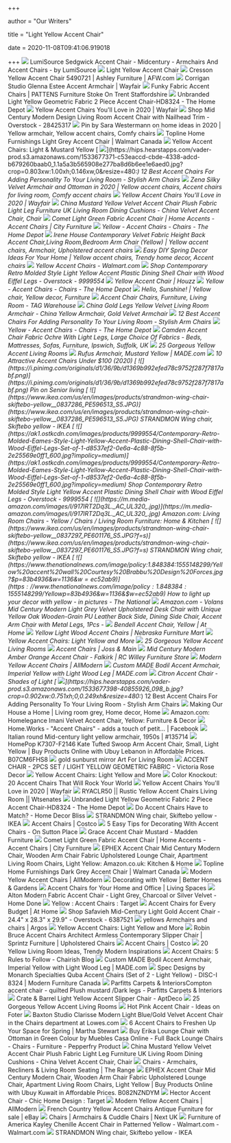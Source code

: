 +++
        
author = "Our Writers"
        
title = "Light Yellow Accent Chair"
        
date = 2020-11-08T09:41:06.919018
        
+++
[ ![](https://st.hzcdn.com/simgs/52613da40becb958_4-1118/home-design.jpg)](https://st.hzcdn.com/simgs/52613da40becb958_4-1118/home-design.jpg) LumiSource Sedgwick Accent Chair - Midcentury - Armchairs And Accent Chairs  - by LumiSource
[ ![](https://d2j6dbq0eux0bg.cloudfront.net/images/16673029/1054273749.jpg)](https://d2j6dbq0eux0bg.cloudfront.net/images/16673029/1054273749.jpg) Light Yellow Accent Chair
[ ![](https://images.afw.com/images/thumbs/0080117_Y-549ACNT_bfd01.jpeg)](https://images.afw.com/images/thumbs/0080117_Y-549ACNT_bfd01.jpeg) Cresson Yellow Accent Chair 5490721 | Ashley Furniture | AFW.com
[ ![](https://secure.img1-fg.wfcdn.com/im/61575947/compr-r85/1190/119017552/glenna-estee-accent-armchair.jpg)](https://secure.img1-fg.wfcdn.com/im/61575947/compr-r85/1190/119017552/glenna-estee-accent-armchair.jpg) Corrigan Studio Glenna Estee Accent Armchair | Wayfair
[ ![](https://www.pattensfurniture.co.uk/cache/img/286/product%7C1300&sz750x750&cp1&tn&ql&fm&bo&bc&sga901d3f3ad&ft1571911440&DEA-321-OC_1.jpg)](https://www.pattensfurniture.co.uk/cache/img/286/product%7C1300&sz750x750&cp1&tn&ql&fm&bo&bc&sga901d3f3ad&ft1571911440&DEA-321-OC_1.jpg) Funky Fabric Accent Chairs | PATTENS Furniture Stoke On Trent Staffordshire
[ ![](https://images.homedepot-static.com/productImages/1d7e2196-751b-4aec-86cb-8ef175a2e6c3/svn/yellow-accent-chairs-hd8324-64_1000.jpg)](https://images.homedepot-static.com/productImages/1d7e2196-751b-4aec-86cb-8ef175a2e6c3/svn/yellow-accent-chairs-hd8324-64_1000.jpg) Unbranded Light Yellow Geometric Fabric 2 Piece Accent Chair-HD8324 - The  Home Depot
[ ![](https://secure.img1-fg.wfcdn.com/im/66337825/compr-r85/4093/40931451/default.jpg)](https://secure.img1-fg.wfcdn.com/im/66337825/compr-r85/4093/40931451/default.jpg) Yellow Accent Chairs You'll Love in 2020 | Wayfair
[ ![](https://ak1.ostkcdn.com/images/products/28425317/Mid-Century-Modern-Design-Living-Room-Accent-Chair-with-Nailhead-Trim-8c5a99f9-7a5f-49f1-a8fc-3585d11f8619_600.jpg?impolicy=medium)](https://ak1.ostkcdn.com/images/products/28425317/Mid-Century-Modern-Design-Living-Room-Accent-Chair-with-Nailhead-Trim-8c5a99f9-7a5f-49f1-a8fc-3585d11f8619_600.jpg?impolicy=medium) Shop Mid Century Modern Design Living Room Accent Chair with Nailhead Trim  - Overstock - 28425317
[ ![](https://i.pinimg.com/originals/d7/ad/eb/d7adeb5ee70a9a6d034306f119a24bb0.jpg)](https://i.pinimg.com/originals/d7/ad/eb/d7adeb5ee70a9a6d034306f119a24bb0.jpg) Pin by Sara Westermann on home ideas in 2020 | Yellow armchair, Yellow  accent chairs, Comfy chairs
[ ![](https://i5.walmartimages.ca/images/Enlarge/986/637/6000199986637.jpg)](https://i5.walmartimages.ca/images/Enlarge/986/637/6000199986637.jpg) Topline Home Furnishings Light Grey Accent Chair | Walmart Canada
[ ![](https://images.furniture.com/living-rooms/accent-chairs/addington-yellow-accent-chair-10560072.jpg?w=600&h=300)](https://images.furniture.com/living-rooms/accent-chairs/addington-yellow-accent-chair-10560072.jpg?w=600&h=300) Yellow Accent Chairs: Light & Mustard Yellow
[ ![](https://hips.hearstapps.com/vader-prod.s3.amazonaws.com/1533677371-c53eaccd-cbde-4338-adcd-b679260baab0_1.1a5a3b565908e277ba8d6b6ee1e6aed0.jpg?crop=0.803xw:1.00xh;0.146xw,0&resize=480:*)](https://hips.hearstapps.com/vader-prod.s3.amazonaws.com/1533677371-c53eaccd-cbde-4338-adcd-b679260baab0_1.1a5a3b565908e277ba8d6b6ee1e6aed0.jpg?crop=0.803xw:1.00xh;0.146xw,0&resize=480:*) 12 Best Accent Chairs For Adding Personality To Your Living Room - Stylish  Arm Chairs
[ ![](https://i.pinimg.com/originals/75/ad/70/75ad70ec6405775b13f9f2f07503148c.jpg)](https://i.pinimg.com/originals/75/ad/70/75ad70ec6405775b13f9f2f07503148c.jpg) Zena Silky Velvet Armchair and Ottoman in 2020 | Yellow accent chairs, Accent  chairs for living room, Comfy accent chairs
[ ![](https://secure.img1-fg.wfcdn.com/im/75377285/compr-r85/7395/73956087/default.jpg)](https://secure.img1-fg.wfcdn.com/im/75377285/compr-r85/7395/73956087/default.jpg) Yellow Accent Chairs You'll Love in 2020 | Wayfair
[ ![](https://image.made-in-china.com/2f0j00AIzftpwCCibq/Mustard-Yellow-Velvet-Accent-Chair-Plush-Fabric-Light-Leg-Furniture-UK-Living-Room-Dining-Cushions.jpg)](https://image.made-in-china.com/2f0j00AIzftpwCCibq/Mustard-Yellow-Velvet-Accent-Chair-Plush-Fabric-Light-Leg-Furniture-UK-Living-Room-Dining-Cushions.jpg) China Mustard Yellow Velvet Accent Chair Plush Fabric Light Leg Furniture  UK Living Room Dining Cushions - China Velvet Accent Chair, Chair
[ ![](https://embed.widencdn.net/img/cityfurniture/7foaejiksn/950x640px/S1901289108R00_EI_COMET_DGN_FB_AC_CHR_.jpeg?keep=c&crop=0&u=m2xgp2)](https://embed.widencdn.net/img/cityfurniture/7foaejiksn/950x640px/S1901289108R00_EI_COMET_DGN_FB_AC_CHR_.jpeg?keep=c&crop=0&u=m2xgp2) Comet Light Green Fabric Accent Chair | Home Accents - Accent Chairs | City  Furniture
[ ![](https://images.homedepot-static.com/productImages/84ea13da-4db5-4591-9aea-93ac3db2ba1a/svn/citrus-modway-accent-chairs-eei-1178-cit-64_400.jpg)](https://images.homedepot-static.com/productImages/84ea13da-4db5-4591-9aea-93ac3db2ba1a/svn/citrus-modway-accent-chairs-eei-1178-cit-64_400.jpg) Yellow - Accent Chairs - Chairs - The Home Depot
[ ![](https://i.pinimg.com/originals/71/a5/e2/71a5e272f7fdf6d5972bba7ecf9303cd.jpg)](https://i.pinimg.com/originals/71/a5/e2/71a5e272f7fdf6d5972bba7ecf9303cd.jpg) Irene House Contemporary Velvet Fabric Height Back Accent Chair,Living  Room,Bedroom Arm Chair (Yellow) | Yellow accent chairs, Armchair,  Upholstered accent chairs
[ ![](https://i.pinimg.com/originals/3c/8d/02/3c8d0293a1fede5fdba4917fdafcc083.jpg)](https://i.pinimg.com/originals/3c/8d/02/3c8d0293a1fede5fdba4917fdafcc083.jpg) Easy DIY Spring Decor Ideas For Your Home | Yellow accent chairs, Trendy  home decor, Accent chairs
[ ![](https://i5.walmartimages.com/asr/0953c972-2dce-44f8-a7c4-f087ad5e28d2_1.d7a6405705c9bf3b8ed44033f6c8ad46.jpeg?odnHeight=200&odnWidth=200&odnBg=ffffff)](https://i5.walmartimages.com/asr/0953c972-2dce-44f8-a7c4-f087ad5e28d2_1.d7a6405705c9bf3b8ed44033f6c8ad46.jpeg?odnHeight=200&odnWidth=200&odnBg=ffffff) Yellow Accent Chairs - Walmart.com
[ ![](https://ak1.ostkcdn.com/images/products/9999554/Contemporary-Retro-Molded-Eames-Style-Light-Yellow-Accent-Plastic-Dining-Shell-Chair-with-Wood-Eiffel-Legs-Set-of-1-f88e1d9e-c9ec-4de8-a179-3d4232a06382_600.jpg?impolicy=medium)](https://ak1.ostkcdn.com/images/products/9999554/Contemporary-Retro-Molded-Eames-Style-Light-Yellow-Accent-Plastic-Dining-Shell-Chair-with-Wood-Eiffel-Legs-Set-of-1-f88e1d9e-c9ec-4de8-a179-3d4232a06382_600.jpg?impolicy=medium) Shop Contemporary Retro Molded Style Light Yellow Accent Plastic Dining  Shell Chair with Wood Eiffel Legs - Overstock - 9999554
[ ![](https://st.hzcdn.com/simgs/9321b5a703fcd0d1_14-7577/home-design.jpg)](https://st.hzcdn.com/simgs/9321b5a703fcd0d1_14-7577/home-design.jpg) Yellow Accent Chair | Houzz
[ ![](https://images.homedepot-static.com/productImages/31e346ad-08ad-49f5-b74c-ff62ec6f3f18/svn/yelllow-boyel-living-accent-chairs-wf-hfsn-131ye-64_400.jpg)](https://images.homedepot-static.com/productImages/31e346ad-08ad-49f5-b74c-ff62ec6f3f18/svn/yelllow-boyel-living-accent-chairs-wf-hfsn-131ye-64_400.jpg) Yellow - Accent Chairs - Chairs - The Home Depot
[ ![](https://i.pinimg.com/originals/69/eb/d9/69ebd951853256e6d70961cb9264c44c.jpg)](https://i.pinimg.com/originals/69/eb/d9/69ebd951853256e6d70961cb9264c44c.jpg) Hello, Sunshine! | Yellow chair, Yellow decor, Furniture
[ ![](https://tagwarehouse.ca/wp-content/uploads/2018/12/I_8324.jpg)](https://tagwarehouse.ca/wp-content/uploads/2018/12/I_8324.jpg) Accent Chair Chairs, Furniture, Living Room - TAG Warehouse
[ ![](https://image.made-in-china.com/2f0j00FSQEoMDrHuUJ/Gold-Legs-Yellow-Velvet-Living-Room-Armchair.jpg)](https://image.made-in-china.com/2f0j00FSQEoMDrHuUJ/Gold-Legs-Yellow-Velvet-Living-Room-Armchair.jpg) China Gold Legs Yellow Velvet Living Room Armchair - China Yellow Armchair,  Gold Velvet Armchair
[ ![](https://hips.hearstapps.com/hmg-prod.s3.amazonaws.com/images/arhaus-day5-chairs-promo-v02-1536182106.png)](https://hips.hearstapps.com/hmg-prod.s3.amazonaws.com/images/arhaus-day5-chairs-promo-v02-1536182106.png) 12 Best Accent Chairs For Adding Personality To Your Living Room - Stylish  Arm Chairs
[ ![](https://images.homedepot-static.com/productImages/a7c34a5f-fb0d-4498-abdc-18fa87d14b90/svn/yellow-jayden-creation-accent-chairs-chm6154a-yellow-64_400.jpg)](https://images.homedepot-static.com/productImages/a7c34a5f-fb0d-4498-abdc-18fa87d14b90/svn/yellow-jayden-creation-accent-chairs-chm6154a-yellow-64_400.jpg) Yellow - Accent Chairs - Chairs - The Home Depot
[ ![](http://www.harpersfurniture.co.uk/uploads/images_products_large_new/6684.jpg)](http://www.harpersfurniture.co.uk/uploads/images_products_large_new/6684.jpg) Camden Accent Chair Fabric Ochre With Light Legs, Large Choice Of Fabrics -  Beds, Mattresses, Sofas, Furniture, Ipswich, Suffolk, UK
[ ![](http://cdn.home-designing.com/wp-content/uploads/2016/01/yellow-living-room-accents-1024x683.jpg)](http://cdn.home-designing.com/wp-content/uploads/2016/01/yellow-living-room-accents-1024x683.jpg) 25 Gorgeous Yellow Accent Living Rooms
[ ![](https://img.made.com/image/upload/c_pad,d_made.svg,f_auto,w_1055,dpr_1.0,q_auto:best/v4/catalog/product/asset/7/e/4/d/7e4dc81b823c0bb9dff9d386e7bc386b5081877f_Rufus_Armchair_Rich_Mustard_Yellow_NEW01.jpg)](https://img.made.com/image/upload/c_pad,d_made.svg,f_auto,w_1055,dpr_1.0,q_auto:best/v4/catalog/product/asset/7/e/4/d/7e4dc81b823c0bb9dff9d386e7bc386b5081877f_Rufus_Armchair_Rich_Mustard_Yellow_NEW01.jpg) Rufus Armchair, Mustard Yellow | MADE.com
[ ![](https://www.homestratosphere.com/wp-content/uploads/2016/10/2-accent-chairs-870x624.jpg)](https://www.homestratosphere.com/wp-content/uploads/2016/10/2-accent-chairs-870x624.jpg) 10 Attractive Accent Chairs Under $100 (2020)
[ ![](https://i.pinimg.com/originals/d1/36/9b/d1369b992efed78c9752f287f7817abf.png)](https://i.pinimg.com/originals/d1/36/9b/d1369b992efed78c9752f287f7817abf.png) Pin on Senior living
[ ![](https://www.ikea.com/us/en/images/products/strandmon-wing-chair-skiftebo-yellow__0837286_PE596513_S5.JPG)](https://www.ikea.com/us/en/images/products/strandmon-wing-chair-skiftebo-yellow__0837286_PE596513_S5.JPG) STRANDMON Wing chair, Skiftebo yellow - IKEA
[ ![](https://ak1.ostkcdn.com/images/products/9999554/Contemporary-Retro-Molded-Eames-Style-Light-Yellow-Accent-Plastic-Dining-Shell-Chair-with-Wood-Eiffel-Legs-Set-of-1-d8537ef2-0e6a-4c88-8f5b-2e25569e0ff1_600.jpg?impolicy=medium)](https://ak1.ostkcdn.com/images/products/9999554/Contemporary-Retro-Molded-Eames-Style-Light-Yellow-Accent-Plastic-Dining-Shell-Chair-with-Wood-Eiffel-Legs-Set-of-1-d8537ef2-0e6a-4c88-8f5b-2e25569e0ff1_600.jpg?impolicy=medium) Shop Contemporary Retro Molded Style Light Yellow Accent Plastic Dining  Shell Chair with Wood Eiffel Legs - Overstock - 9999554
[ ![](https://m.media-amazon.com/images/I/917lRT2Dq3L._AC_UL320_.jpg)](https://m.media-amazon.com/images/I/917lRT2Dq3L._AC_UL320_.jpg) Amazon.com: Living Room Chairs - Yellow / Chairs / Living Room Furniture:  Home & Kitchen
[ ![](https://www.ikea.com/us/en/images/products/strandmon-wing-chair-skiftebo-yellow__0837297_PE601176_S5.JPG?f=s)](https://www.ikea.com/us/en/images/products/strandmon-wing-chair-skiftebo-yellow__0837297_PE601176_S5.JPG?f=s) STRANDMON Wing chair, Skiftebo yellow - IKEA
[ ![](https://www.thenationalnews.com/image/policy:1.848384:1555148299/Yellow%20accent%20wall%20Courtesy%20Brabbu%20Design%20Forces.jpg?$p=83b4936&w=1136&$w=ec52ab9)](https://www.thenationalnews.com/image/policy:1.848384:1555148299/Yellow%20accent%20wall%20Courtesy%20Brabbu%20Design%20Forces.jpg?$p=83b4936&w=1136&$w=ec52ab9) How to light up your decor with yellow - in pictures - The National
[ ![](https://images-na.ssl-images-amazon.com/images/I/91fCHijaAPL._AC_SX522_.jpg)](https://images-na.ssl-images-amazon.com/images/I/91fCHijaAPL._AC_SX522_.jpg) Amazon.com - Volans Mid Century Modern Light Grey Velvet Upholstered Desk  Chair with Unique Yellow Oak Wooden-Grain PU Leather Back Side, Dining Side  Chair, Accent Arm Chair with Metal Legs, 1Pcs -
[ ![](https://www.athome.com/dw/image/v2/AAYZ_PRD/on/demandware.static/-/Sites-AtHome/default/dwf9cefe10/images/124262585.jpg?sw=1268&sh=1992&sm=fit)](https://www.athome.com/dw/image/v2/AAYZ_PRD/on/demandware.static/-/Sites-AtHome/default/dwf9cefe10/images/124262585.jpg?sw=1268&sh=1992&sm=fit) Bendell Accent Chair, Yellow | At Home
[ ![](https://www.nfm.com/productimages/57806739/1/M/B7FD9D80-2E88-4490-9913-DBB1508ADF69)](https://www.nfm.com/productimages/57806739/1/M/B7FD9D80-2E88-4490-9913-DBB1508ADF69) Yellow Light Wood Accent Chairs | Nebraska Furniture Mart
[ ![](https://assets.roomstogo.com/carmela-yellow-left-side-accent-chair_10543090_image-item?cache-id=c98ee6221e549a464f7548d6903f3bba&h=385)](https://assets.roomstogo.com/carmela-yellow-left-side-accent-chair_10543090_image-item?cache-id=c98ee6221e549a464f7548d6903f3bba&h=385) Yellow Accent Chairs: Light Yellow and More
[ ![](http://cdn.home-designing.com/wp-content/uploads/2016/01/light-yellow-living-room.png)](http://cdn.home-designing.com/wp-content/uploads/2016/01/light-yellow-living-room.png) 25 Gorgeous Yellow Accent Living Rooms
[ ![](https://secure.img1-fg.wfcdn.com/im/27878046/resize-h600-w600%5Ecompr-r85/5209/52097729/Accent+Chairs.jpg)](https://secure.img1-fg.wfcdn.com/im/27878046/resize-h600-w600%5Ecompr-r85/5209/52097729/Accent+Chairs.jpg) Accent Chairs | Joss & Main
[ ![](http://static.rcwilley.com/products/110951824/Mid-Century-Modern-Amber-Orange-Accent-Chair---Falkirk-rcwilley-image1~800.jpg)](http://static.rcwilley.com/products/110951824/Mid-Century-Modern-Amber-Orange-Accent-Chair---Falkirk-rcwilley-image1~800.jpg) Mid Century Modern Amber Orange Accent Chair - Falkirk | RC Willey  Furniture Store
[ ![](https://secure.img1-fg.wfcdn.com/im/83567715/resize-h600-w600%5Ecompr-r85/3276/32769481/Accent+Chairs.jpg)](https://secure.img1-fg.wfcdn.com/im/83567715/resize-h600-w600%5Ecompr-r85/3276/32769481/Accent+Chairs.jpg) Modern Yellow Accent Chairs | AllModern
[ ![](https://img.made.com/image/upload/c_pad,d_made.svg,f_auto,w_1055,dpr_1.0,q_auto:best/v4/catalog/product/asset/2/0/a/d/20ad53eb00ae1c40c0aa036374a803b8b49504d1_CHABDL010YEL_UK_Bodil_Accent_Chair_Imperial_Yellow_Light_Wood_Leg_LB01.jpg)](https://img.made.com/image/upload/c_pad,d_made.svg,f_auto,w_1055,dpr_1.0,q_auto:best/v4/catalog/product/asset/2/0/a/d/20ad53eb00ae1c40c0aa036374a803b8b49504d1_CHABDL010YEL_UK_Bodil_Accent_Chair_Imperial_Yellow_Light_Wood_Leg_LB01.jpg) Custom MADE Bodil Accent Armchair, Imperial Yellow with Light Wood Leg |  MADE.com
[ ![](https://cdn.shadesoflight.com/product_images/5e1741c67369640019031a13/super_zoom/burnt_yellow_wood/citron-accent-chair.jpg?c=1597843448)](https://cdn.shadesoflight.com/product_images/5e1741c67369640019031a13/super_zoom/burnt_yellow_wood/citron-accent-chair.jpg?c=1597843448) Citron Accent Chair - Shades of Light
[ ![](https://hips.hearstapps.com/vader-prod.s3.amazonaws.com/1533677398-40855926_098_b.jpg?crop=0.902xw:0.751xh;0,0.249xh&resize=480:*)](https://hips.hearstapps.com/vader-prod.s3.amazonaws.com/1533677398-40855926_098_b.jpg?crop=0.902xw:0.751xh;0,0.249xh&resize=480:*) 12 Best Accent Chairs For Adding Personality To Your Living Room - Stylish  Arm Chairs
[ ![](https://i.pinimg.com/originals/5e/fd/29/5efd29b6c5a48b701ed108117c6affd9.png)](https://i.pinimg.com/originals/5e/fd/29/5efd29b6c5a48b701ed108117c6affd9.png) Making Our House a Home | Living room grey, Home decor, Home
[ ![](https://m.media-amazon.com/images/I/71v5XOwhOxL._AC_.__US500__.jpg)](https://m.media-amazon.com/images/I/71v5XOwhOxL._AC_.__US500__.jpg) Amazon.com: Homelegance Imani Velvet Accent Chair, Yellow: Furniture & Decor
[ ![](https://lookaside.fbsbx.com/lookaside/crawler/media/?media_id=2828586373819460)](https://lookaside.fbsbx.com/lookaside/crawler/media/?media_id=2828586373819460) Home.Works - "Accent Chairs" - adds a touch of petit... | Facebook
[ ![](https://img.vntg.com/large/1596530278812/italian-round-mid-century-light-yellow-armchair-1950s.jpg)](https://img.vntg.com/large/1596530278812/italian-round-mid-century-light-yellow-armchair-1950s.jpg) Italian round Mid-century light yellow armchair, 1950s | #135714
[ ![](https://www.lebanon.ubuy.com/productimg/?image=aHR0cHM6Ly9pbWFnZXMtbmEuc3NsLWltYWdlcy1hbWF6b24uY29tL2ltYWdlcy9JLzQxSXJYdGJYTndMLmpwZw.jpg)](https://www.lebanon.ubuy.com/productimg/?image=aHR0cHM6Ly9pbWFnZXMtbmEuc3NsLWltYWdlcy1hbWF6b24uY29tL2ltYWdlcy9JLzQxSXJYdGJYTndMLmpwZw.jpg) HomePop K7307-F2146 Kate Tufted Swoop Arm Accent Chair, Small, Light Yellow  | Buy Products Online with Ubuy Lebanon in Affordable Prices. B07CM6FHS8
[ ![](http://madebymood.com/wp-content/uploads/2015/08/gold-sunburst-mirror-in-Living-Room-keyword22.jpg)](http://madebymood.com/wp-content/uploads/2015/08/gold-sunburst-mirror-in-Living-Room-keyword22.jpg) gold sunburst mirror Art For Living Room
[ ![](https://victoriarosedecor.com/wp-content/uploads/2019/02/I-8324F1.jpg)](https://victoriarosedecor.com/wp-content/uploads/2019/02/I-8324F1.jpg) ACCENT CHAIR - 2PCS SET / LIGHT YELLOW GEOMETRIC FABRIC - Victoria Rose  Decor
[ ![](https://assets.roomstogo.com/cottage-charm-yellow-accent-chair_10596003_image-item?cache-id=30f2d6f98c9462db7a271e86e65a37d5&h=385)](https://assets.roomstogo.com/cottage-charm-yellow-accent-chair_10596003_image-item?cache-id=30f2d6f98c9462db7a271e86e65a37d5&h=385) Yellow Accent Chairs: Light Yellow and More
[ ![](https://www.mymove.com/wp-content/uploads/2018/05/GettyImages-861904652-1-scaled.jpg)](https://www.mymove.com/wp-content/uploads/2018/05/GettyImages-861904652-1-scaled.jpg) Color Knockout: 20 Accent Chairs That Will Rock Your World
[ ![](https://secure.img1-fg.wfcdn.com/im/50118873/compr-r85/9987/99871230/default.jpg)](https://secure.img1-fg.wfcdn.com/im/50118873/compr-r85/9987/99871230/default.jpg) Yellow Accent Chairs You'll Love in 2020 | Wayfair
[ ![](https://cdn.decoist.com/wp-content/uploads/2013/02/Vibrant-yellow-upholstered-chair.jpg)](https://cdn.decoist.com/wp-content/uploads/2013/02/Vibrant-yellow-upholstered-chair.jpg) RYACLR50 || Rustic Yellow Accent Chairs Living Room || Wtsenates
[ ![](https://images.homedepot-static.com/productImages/82cbbb8e-cd37-4329-9a31-2aa92a6786dd/svn/yellow-accent-chairs-hd8324-1f_600.jpg)](https://images.homedepot-static.com/productImages/82cbbb8e-cd37-4329-9a31-2aa92a6786dd/svn/yellow-accent-chairs-hd8324-1f_600.jpg) Unbranded Light Yellow Geometric Fabric 2 Piece Accent Chair-HD8324 - The  Home Depot
[ ![](https://homedecorbliss.com/wp-content/uploads/2019/11/Do-Accent-Chairs-Have-to-Match-pin.jpg)](https://homedecorbliss.com/wp-content/uploads/2019/11/Do-Accent-Chairs-Have-to-Match-pin.jpg) Do Accent Chairs Have to Match? - Home Decor Bliss
[ ![](https://www.ikea.com/us/en/images/products/strandmon-wing-chair-skiftebo-yellow__0837284_PE583756_S5.JPG)](https://www.ikea.com/us/en/images/products/strandmon-wing-chair-skiftebo-yellow__0837284_PE583756_S5.JPG) STRANDMON Wing chair, Skiftebo yellow - IKEA
[ ![](https://images.costco-static.com/ImageDelivery/imageService?profileId=12026540&imageId=100385817-847__1&recipeName=350)](https://images.costco-static.com/ImageDelivery/imageService?profileId=12026540&imageId=100385817-847__1&recipeName=350) Accent Chairs | Costco
[ ![](https://www.onsuttonplace.com/wp-content/uploads/2018/07/gold-bird-print-accent-chairs-with-geometric-pillows-in-living-room.jpg)](https://www.onsuttonplace.com/wp-content/uploads/2018/07/gold-bird-print-accent-chairs-with-geometric-pillows-in-living-room.jpg) 5 Easy Tips for Decorating With Accent Chairs - On Sutton Place
[ ![](https://www.maddenfurniture.com/wp-content/uploads/2020/05/Elstra-Bar-Chair-Grey-15.jpg)](https://www.maddenfurniture.com/wp-content/uploads/2020/05/Elstra-Bar-Chair-Grey-15.jpg) Grace Accent Chair Mustard - Madden Furniture
[ ![](https://embed.widencdn.net/img/cityfurniture/oiu9jsvejz/950x640px/S1901289108F00_EI_COMET_DGN_FB_AC_CHR_.jpeg?keep=c&crop=0&u=m2xgp2)](https://embed.widencdn.net/img/cityfurniture/oiu9jsvejz/950x640px/S1901289108F00_EI_COMET_DGN_FB_AC_CHR_.jpeg?keep=c&crop=0&u=m2xgp2) Comet Light Green Fabric Accent Chair | Home Accents - Accent Chairs | City  Furniture
[ ![](https://images-na.ssl-images-amazon.com/images/I/71ry7pYQy%2BL._AC_SL1500_.jpg)](https://images-na.ssl-images-amazon.com/images/I/71ry7pYQy%2BL._AC_SL1500_.jpg) EPHEX Accent Chair Mid Century Modern Chair, Wooden Arm Chair Fabric  Upholstered Lounge Chair, Apartment Living Room Chairs, Light Yellow:  Amazon.co.uk: Kitchen & Home
[ ![](https://i5.walmartimages.ca/images/Large/986/409/6000199986409.jpg)](https://i5.walmartimages.ca/images/Large/986/409/6000199986409.jpg) Topline Home Furnishings Dark Grey Accent Chair | Walmart Canada
[ ![](https://secure.img1-fg.wfcdn.com/im/84220103/resize-h310-w310%5Ecompr-r85/1251/125157928/aleksandra-armchair-set-of-2.jpg)](https://secure.img1-fg.wfcdn.com/im/84220103/resize-h310-w310%5Ecompr-r85/1251/125157928/aleksandra-armchair-set-of-2.jpg) Modern Yellow Accent Chairs | AllModern
[ ![](https://imagesvc.meredithcorp.io/v3/mm/image?url=https%3A%2F%2Fstatic.onecms.io%2Fwp-content%2Fuploads%2Fsites%2F37%2F2016%2F02%2F15232108%2Fsitting-room-agate-lamps-throw-pillows-painting-0a7cc115.jpg&q=85)](https://imagesvc.meredithcorp.io/v3/mm/image?url=https%3A%2F%2Fstatic.onecms.io%2Fwp-content%2Fuploads%2Fsites%2F37%2F2016%2F02%2F15232108%2Fsitting-room-agate-lamps-throw-pillows-painting-0a7cc115.jpg&q=85) Decorating with Yellow | Better Homes & Gardens
[ ![](https://www.livingspaces.com/globalassets/productassets/200000-299999/260000-269999/260000-260999/260900-260999/260984/260984_yellow_fabric_accent_chair_signature_01.jpg?w=446&h=296&mode=pad)](https://www.livingspaces.com/globalassets/productassets/200000-299999/260000-269999/260000-260999/260900-260999/260984/260984_yellow_fabric_accent_chair_signature_01.jpg?w=446&h=296&mode=pad) Accent Chairs for Your Home and Office | Living Spaces
[ ![](https://cdn.homedone.co.uk/media/catalog/product/cache/1/image/9df78eab33525d08d6e5fb8d27136e95/a/l/alotn-charcoal-studio-web_2_1.jpg)](https://cdn.homedone.co.uk/media/catalog/product/cache/1/image/9df78eab33525d08d6e5fb8d27136e95/a/l/alotn-charcoal-studio-web_2_1.jpg) Alton Modern Fabric Accent Chair - Light Grey, Charcoal or Silver Velvet -  Home Done
[ ![](https://target.scene7.com/is/image/Target/GUEST_26e2fb3b-8ed6-49d9-a085-aff27e65bd0e)](https://target.scene7.com/is/image/Target/GUEST_26e2fb3b-8ed6-49d9-a085-aff27e65bd0e) Yellow : Accent Chairs : Target
[ ![](https://www.athome.com/dw/image/v2/AAYZ_PRD/on/demandware.static/-/Sites-AtHome/default/dwc1590a39/images/124256912.jpg?sw=740&sh=740&sm=fit)](https://www.athome.com/dw/image/v2/AAYZ_PRD/on/demandware.static/-/Sites-AtHome/default/dwc1590a39/images/124256912.jpg?sw=740&sh=740&sm=fit) Accent Chairs for Every Budget | At Home
[ ![](https://ak1.ostkcdn.com/images/products/6387521/Safavieh-Mid-Century-Light-Gold-Accent-Chair-2dc70128-278c-4296-9cc3-32929af54c64_600.jpg?impolicy=medium)](https://ak1.ostkcdn.com/images/products/6387521/Safavieh-Mid-Century-Light-Gold-Accent-Chair-2dc70128-278c-4296-9cc3-32929af54c64_600.jpg?impolicy=medium) Shop Safavieh Mid-Century Light Gold Accent Chair - 24.4" x 28.3" x 29.9" -  Overstock - 6387521
[ ![](https://media.4rgos.it/s/Argos/8816423_R_SET/1?w=270&h=270&qlt=75&fmt.jpeg.interlaced=true)](https://media.4rgos.it/s/Argos/8816423_R_SET/1?w=270&h=270&qlt=75&fmt.jpeg.interlaced=true) yellows Armchairs and chairs | Argos
[ ![](https://assets.roomstogo.com/golden-rust-yellow-accent-chair_10547959_image-item?cache-id=4a5853c79682b0fa32188f8696b5a8e2&h=385)](https://assets.roomstogo.com/golden-rust-yellow-accent-chair_10547959_image-item?cache-id=4a5853c79682b0fa32188f8696b5a8e2&h=385) Yellow Accent Chairs: Light Yellow and More
[ ![](https://images.furnituredealer.net/img/products%2Frobin_bruce%2Fcolor%2Frobin%20bruce%20accent%20chairs_architect-b.jpg)](https://images.furnituredealer.net/img/products%2Frobin_bruce%2Fcolor%2Frobin%20bruce%20accent%20chairs_architect-b.jpg) Robin Bruce Accent Chairs Architect Armless Contemporary Slipper Chair |  Sprintz Furniture | Upholstered Chairs
[ ![](https://images.costco-static.com/ImageDelivery/imageService?profileId=12026540&imageId=100652307-847__1&recipeName=350)](https://images.costco-static.com/ImageDelivery/imageService?profileId=12026540&imageId=100652307-847__1&recipeName=350) Accent Chairs | Costco
[ ![](https://cdn.decoist.com/wp-content/uploads/2014/10/Smart-blend-of-light-blue-yellow-and-orange.jpg)](https://cdn.decoist.com/wp-content/uploads/2014/10/Smart-blend-of-light-blue-yellow-and-orange.jpg) 20 Yellow Living Room Ideas, Trendy Modern Inspirations
[ ![](https://d1h3pk8iipmcfn.cloudfront.net/blog/wp-content/uploads/2015/08/02140806/Accent_Chair_Chairish-940x710.jpg)](https://d1h3pk8iipmcfn.cloudfront.net/blog/wp-content/uploads/2015/08/02140806/Accent_Chair_Chairish-940x710.jpg) Accent Chairs: 5 Rules to Follow - Chairish Blog
[ ![](https://img.made.com/image/upload/c_pad,d_made.svg,f_auto,w_1055,dpr_1.0,q_auto:best/v4/catalog/product/asset/0/4/6/7/04672232d35ff0e5802fdf656524be587c300c7c_CHABDL010YEL_UK_Bodil_Accent_Chair_Imperial_Yellow_Light_Wood_Leg_LB02.jpg)](https://img.made.com/image/upload/c_pad,d_made.svg,f_auto,w_1055,dpr_1.0,q_auto:best/v4/catalog/product/asset/0/4/6/7/04672232d35ff0e5802fdf656524be587c300c7c_CHABDL010YEL_UK_Bodil_Accent_Chair_Imperial_Yellow_Light_Wood_Leg_LB02.jpg) Custom MADE Bodil Accent Armchair, Imperial Yellow with Light Wood Leg |  MADE.com
[ ![](https://img.modernfurniturecanada.ca/images/monarch/2020/swatches/I_8324!S1.jpg)](https://img.modernfurniturecanada.ca/images/monarch/2020/swatches/I_8324!S1.jpg) Spec Designs by Monarch Specialties Quba Accent Chairs (Set of 2 - Light  Yellow) - DISC-I 8324 | Modern Furniture Canada
[ ![](https://i0.wp.com/www.parfittsinteriors.co.uk/wp-content/uploads/2019/10/IMG_6545-e1571845629531.jpg?fit=1512%2C2016&ssl=1)](https://i0.wp.com/www.parfittsinteriors.co.uk/wp-content/uploads/2019/10/IMG_6545-e1571845629531.jpg?fit=1512%2C2016&ssl=1) Parfitts Carpets & InteriorsCompton accent chair - quilted Plush mustard  /Dark legs - Parfitts Carpets & Interiors
[ ![](https://d6qwfb5pdou4u.cloudfront.net/product-images/5880001-5890000/5888804/156114833336a39b5f6508cfa503144470f2b275ae/1500-1500-frame-0.jpg)](https://d6qwfb5pdou4u.cloudfront.net/product-images/5880001-5890000/5888804/156114833336a39b5f6508cfa503144470f2b275ae/1500-1500-frame-0.jpg) Crate & Barrel Light Yellow Accent Slipper Chair - AptDeco
[ ![](http://cdn.home-designing.com/wp-content/uploads/2016/01/bright-yellow-furniture.jpg)](http://cdn.home-designing.com/wp-content/uploads/2016/01/bright-yellow-furniture.jpg) 25 Gorgeous Yellow Accent Living Rooms
[ ![](https://foter.com/photos/235/hot-pink-accent-chair.jpg?s=ts3)](https://foter.com/photos/235/hot-pink-accent-chair.jpg?s=ts3) Hot Pink Accent Chair - Ideas on Foter
[ ![](https://mobileimages.lowes.com/product/converted/100323/1003236200.jpg?size=lg)](https://mobileimages.lowes.com/product/converted/100323/1003236200.jpg?size=lg) Baxton Studio Clarisse Modern Light Blue/Gold Velvet Accent Chair in the  Chairs department at Lowes.com
[ ![](https://images.prod.meredith.com/content/281474979922804/658331)](https://images.prod.meredith.com/content/281474979922804/658331) 6 Accent Chairs to Freshen Up Your Space for Spring | Martha Stewart
[ ![](https://ii1.pepperfry.com/media/catalog/product/e/r/568x625/erika-accent-chair-with-ottoman-in-light-yellow-colour-by-muebles-casa-erika-accent-chair-with-ottom-swuut6.jpg)](https://ii1.pepperfry.com/media/catalog/product/e/r/568x625/erika-accent-chair-with-ottoman-in-light-yellow-colour-by-muebles-casa-erika-accent-chair-with-ottom-swuut6.jpg) Buy Erika Lounge Chair with Ottoman in Green Colour by Muebles Casa Online  - Full Back Lounge Chairs - Chairs - Furniture - Pepperfry Product
[ ![](https://image.made-in-china.com/202f0j00dLrUtPAJEWbq/Mustard-Yellow-Velvet-Accent-Chair-Plush-Fabric-Light-Leg-Furniture-UK-Living-Room-Dining-Cushions.jpg)](https://image.made-in-china.com/202f0j00dLrUtPAJEWbq/Mustard-Yellow-Velvet-Accent-Chair-Plush-Fabric-Light-Leg-Furniture-UK-Living-Room-Dining-Cushions.jpg) China Mustard Yellow Velvet Accent Chair Plush Fabric Light Leg Furniture  UK Living Room Dining Cushions - China Velvet Accent Chair, Chair
[ ![](https://www.therange.co.uk/_m4/1/4/1571305592_2_8168.jpg)](https://www.therange.co.uk/_m4/1/4/1571305592_2_8168.jpg) Chairs - Armchairs, Recliners & Living Room Seating | The Range
[ ![](https://www.a.ubuy.com.kw/productimg/?image=aHR0cHM6Ly9pbWFnZXMtbmEuc3NsLWltYWdlcy1hbWF6b24uY29tL2ltYWdlcy9JLzYxeTFuRCUyQm5EdEwuX1NTNDAwXy5qcGc.jpg)](https://www.a.ubuy.com.kw/productimg/?image=aHR0cHM6Ly9pbWFnZXMtbmEuc3NsLWltYWdlcy1hbWF6b24uY29tL2ltYWdlcy9JLzYxeTFuRCUyQm5EdEwuX1NTNDAwXy5qcGc.jpg) EPHEX Accent Chair Mid Century Modern Chair, Wooden Arm Chair Fabric  Upholstered Lounge Chair, Apartment Living Room Chairs, Light Yellow | Buy  Products Online with Ubuy Kuwait in Affordable Prices. B082NZNDYM
[ ![](https://target.scene7.com/is/image/Target/GUEST_6b24f2cf-a877-4075-ac25-f3a12327905a?wid=488&hei=488&fmt=pjpeg)](https://target.scene7.com/is/image/Target/GUEST_6b24f2cf-a877-4075-ac25-f3a12327905a?wid=488&hei=488&fmt=pjpeg) Hector Accent Chair - Chic Home Design : Target
[ ![](https://secure.img1-fg.wfcdn.com/im/20271271/resize-h310-w310%5Ecompr-r85/1207/120771143/chetna-armchair.jpg)](https://secure.img1-fg.wfcdn.com/im/20271271/resize-h310-w310%5Ecompr-r85/1207/120771143/chetna-armchair.jpg) Modern Yellow Accent Chairs | AllModern
[ ![](https://i.ebayimg.com/thumbs/images/g/tZIAAOSwO9RbJRvn/s-l225.jpg)](https://i.ebayimg.com/thumbs/images/g/tZIAAOSwO9RbJRvn/s-l225.jpg) French Country Yellow Accent Chairs Antique Furniture for sale | eBay
[ ![](https://xcdn.next.co.uk/Common/Items/Default/Default/ItemImages/Search/224x336/229933.jpg?X56)](https://xcdn.next.co.uk/Common/Items/Default/Default/ItemImages/Search/224x336/229933.jpg?X56) Chairs | Armchairs & Cuddle Chairs | Next UK
[ ![](https://i5.walmartimages.com/asr/42a99003-ee5d-4350-aca1-fef9a4d8bc80_1.911530c5b4fcbf4d8b85eda97fc4f1df.jpeg)](https://i5.walmartimages.com/asr/42a99003-ee5d-4350-aca1-fef9a4d8bc80_1.911530c5b4fcbf4d8b85eda97fc4f1df.jpeg) Furniture of America Kayley Chenille Accent Chair in Patterned Yellow -  Walmart.com - Walmart.com
[ ![](https://www.ikea.com/us/en/images/products/strandmon-wing-chair-skiftebo-yellow__0325450_PE517970_S5.JPG?f=s)](https://www.ikea.com/us/en/images/products/strandmon-wing-chair-skiftebo-yellow__0325450_PE517970_S5.JPG?f=s) STRANDMON Wing chair, Skiftebo yellow - IKEA
